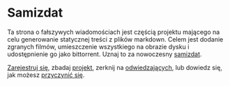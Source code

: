 # Samizdat

Ta strona o fałszywych wiadomościach jest częścią projektu mającego na celu generowanie statycznej treści z plików markdown.
Celem jest dodanie zgranych filmów, umieszczenie wszystkiego na obrazie dysku i udostępnienie go jako bittorrent.
Uznaj to za nowoczesny <a href="https://en.wikipedia.org/wiki/Samizdat" target="_blank">samizdat</a>.

[Zarejestruj się](account/), zbadaj [projekt](project/), zerknij na [odwiedzających](https://fakenews.com/matomo/),
lub dowiedz się, jak możesz [przyczynić się](contribute/).
